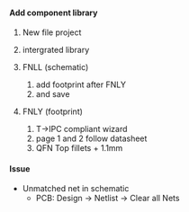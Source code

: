 #### Add component library

1. New file project
2. intergrated library
3. FNLL (schematic)
   1. add footprint after FNLY
   2. and save
  
4. FNLY (footprint)
   1. T->IPC compliant wizard
   2. page 1 and 2 follow datasheet
   3. QFN Top fillets + 1.1mm
  
  
  
  
#### Issue

* Unmatched net in schematic
  * PCB: Design -> Netlist -> Clear all Nets
